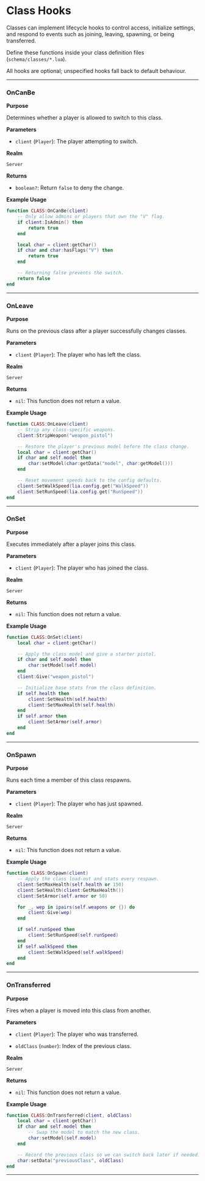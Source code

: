 # Class Hooks

Classes can implement lifecycle hooks to control access, initialize settings, and respond to events such as joining, leaving, spawning, or being transferred.

Define these functions inside your class definition files (`schema/classes/*.lua`).

All hooks are optional; unspecified hooks fall back to default behaviour.

---

### OnCanBe

**Purpose**

Determines whether a player is allowed to switch to this class.

**Parameters**

* `client` (`Player`): The player attempting to switch.

**Realm**

`Server`

**Returns**

* `boolean?`: Return `false` to deny the change.

**Example Usage**

```lua
function CLASS:OnCanBe(client)
    -- Only allow admins or players that own the "V" flag.
    if client:IsAdmin() then
        return true
    end

    local char = client:getChar()
    if char and char:hasFlags("V") then
        return true
    end

    -- Returning false prevents the switch.
    return false
end
```

---

### OnLeave

**Purpose**

Runs on the previous class after a player successfully changes classes.

**Parameters**

* `client` (`Player`): The player who has left the class.

**Realm**

`Server`

**Returns**

* `nil`: This function does not return a value.

**Example Usage**

```lua
function CLASS:OnLeave(client)
    -- Strip any class-specific weapons.
    client:StripWeapon("weapon_pistol")

    -- Restore the player's previous model before the class change.
    local char = client:getChar()
    if char and self.model then
        char:setModel(char:getData("model", char:getModel()))
    end

    -- Reset movement speeds back to the config defaults.
    client:SetWalkSpeed(lia.config.get("WalkSpeed"))
    client:SetRunSpeed(lia.config.get("RunSpeed"))
end
```

---

### OnSet

**Purpose**

Executes immediately after a player joins this class.

**Parameters**

* `client` (`Player`): The player who has joined the class.

**Realm**

`Server`

**Returns**

* `nil`: This function does not return a value.

**Example Usage**

```lua
function CLASS:OnSet(client)
    local char = client:getChar()

    -- Apply the class model and give a starter pistol.
    if char and self.model then
        char:setModel(self.model)
    end
    client:Give("weapon_pistol")

    -- Initialize base stats from the class definition.
    if self.health then
        client:SetHealth(self.health)
        client:SetMaxHealth(self.health)
    end
    if self.armor then
        client:SetArmor(self.armor)
    end
end
```

---

### OnSpawn

**Purpose**

Runs each time a member of this class respawns.

**Parameters**

* `client` (`Player`): The player who has just spawned.

**Realm**

`Server`

**Returns**

* `nil`: This function does not return a value.

**Example Usage**

```lua
function CLASS:OnSpawn(client)
    -- Apply the class load-out and stats every respawn.
    client:SetMaxHealth(self.health or 150)
    client:SetHealth(client:GetMaxHealth())
    client:SetArmor(self.armor or 50)

    for _, wep in ipairs(self.weapons or {}) do
        client:Give(wep)
    end

    if self.runSpeed then
        client:SetRunSpeed(self.runSpeed)
    end
    if self.walkSpeed then
        client:SetWalkSpeed(self.walkSpeed)
    end
end
```

---

### OnTransferred

**Purpose**

Fires when a player is moved into this class from another.

**Parameters**

* `client` (`Player`): The player who was transferred.

* `oldClass` (`number`): Index of the previous class.

**Realm**

`Server`

**Returns**

* `nil`: This function does not return a value.

**Example Usage**

```lua
function CLASS:OnTransferred(client, oldClass)
    local char = client:getChar()
    if char and self.model then
        -- Swap the model to match the new class.
        char:setModel(self.model)
    end

    -- Record the previous class so we can switch back later if needed.
    char:setData("previousClass", oldClass)
end
```

---
